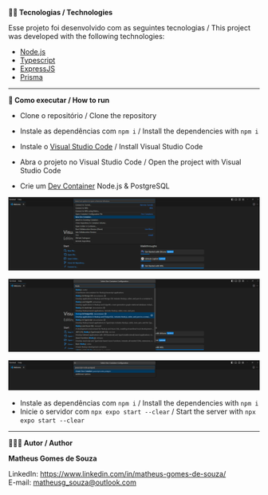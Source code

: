 **👨‍💻 Tecnologias / Technologies**

Esse projeto foi desenvolvido com as seguintes tecnologias / This project was developed with the following technologies:

- [Node.js](https://nodejs.org/en)
- [Typescript](https://www.typescriptlang.org/)
- [ExpressJS](https://expressjs.com/)
- [Prisma](https://www.prisma.io/)

-----------------------------------------------------------------------------------------------------------------------------------------------------------------------------------

**🚀 Como executar / How to run**

- Clone o repositório / Clone the repository 

- Instale as dependências com `npm i` / Install the dependencies with `npm i`

- Instale o [Visual Studio Code](https://code.visualstudio.com/) / Install Visual Studio Code

- Abra o projeto no Visual Studio Code / Open the project with Visual Studio Code

- Crie um [Dev Container](https://code.visualstudio.com/docs/devcontainers/tutorial) Node.js & PostgreSQL 

![](./assets/dev-container-step-1.png)

![](./assets/dev-container-step-2.png)

![](./assets/dev-container-step-3.png)

- Instale as dependências com `npm i` / Install the dependencies with `npm i`
- Inicie o servidor com `npx expo start --clear` / Start the server with `npx expo start --clear`

-----------------------------------------------------------------------------------------------------------------------------------------------------------------------------------

**🧑🏾‍💻 Autor / Author**

**Matheus Gomes de Souza**

LinkedIn: https://www.linkedin.com/in/matheus-gomes-de-souza/ <br/>
E-mail: matheusg_souza@outlook.com
